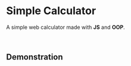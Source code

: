 # Simple Calculator 
A simple web calculator made with **JS** and **OOP**.

<br style="margin: 20px 0;" />

## Demonstration
